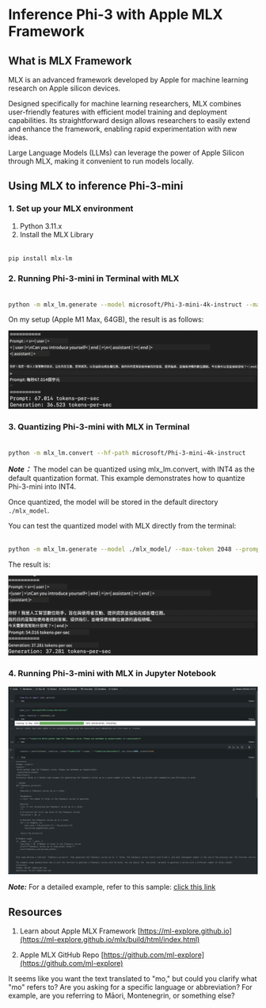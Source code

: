 <!--
CO_OP_TRANSLATOR_METADATA:
{
  "original_hash": "700b9a537ce4426de5a7ccfa8e96e581",
  "translation_date": "2025-04-04T12:06:32+00:00",
  "source_file": "md\\01.Introduction\\03\\MLX_Inference.md",
  "language_code": "mo"
}
-->
# **Inference Phi-3 with Apple MLX Framework**

## **What is MLX Framework**

MLX is an advanced framework developed by Apple for machine learning research on Apple silicon devices.

Designed specifically for machine learning researchers, MLX combines user-friendly features with efficient model training and deployment capabilities. Its straightforward design allows researchers to easily extend and enhance the framework, enabling rapid experimentation with new ideas.

Large Language Models (LLMs) can leverage the power of Apple Silicon through MLX, making it convenient to run models locally.

## **Using MLX to inference Phi-3-mini**

### **1. Set up your MLX environment**

1. Python 3.11.x  
2. Install the MLX Library  

```bash

pip install mlx-lm

```

### **2. Running Phi-3-mini in Terminal with MLX**

```bash

python -m mlx_lm.generate --model microsoft/Phi-3-mini-4k-instruct --max-token 2048 --prompt  "<|user|>\nCan you introduce yourself<|end|>\n<|assistant|>"

```

On my setup (Apple M1 Max, 64GB), the result is as follows:

![Terminal](../../../../../translated_images/01.0d0f100b646a4e4c4f1cd36c1a05727cd27f1e696ed642c06cf6e2c9bbf425a4.mo.png)

### **3. Quantizing Phi-3-mini with MLX in Terminal**

```bash

python -m mlx_lm.convert --hf-path microsoft/Phi-3-mini-4k-instruct

```

***Note：*** The model can be quantized using mlx_lm.convert, with INT4 as the default quantization format. This example demonstrates how to quantize Phi-3-mini into INT4.

Once quantized, the model will be stored in the default directory `./mlx_model`.

You can test the quantized model with MLX directly from the terminal:

```bash

python -m mlx_lm.generate --model ./mlx_model/ --max-token 2048 --prompt  "<|user|>\nCan you introduce yourself<|end|>\n<|assistant|>"

```

The result is:

![INT4](../../../../../translated_images/02.04e0be1f18a90a58ad47e0c9d9084ac94d0f1a8c02fa707d04dd2dfc7e9117c6.mo.png)

### **4. Running Phi-3-mini with MLX in Jupyter Notebook**

![Notebook](../../../../../translated_images/03.0cf0092fe143357656bb5a7bc6427c41d8528d772d38a82d0b2693e2a3eeb16e.mo.png)

***Note:*** For a detailed example, refer to this sample: [click this link](../../../../../code/03.Inference/MLX/MLX_DEMO.ipynb)

## **Resources**

1. Learn about Apple MLX Framework [https://ml-explore.github.io](https://ml-explore.github.io/mlx/build/html/index.html)  

2. Apple MLX GitHub Repo [https://github.com/ml-explore](https://github.com/ml-explore)  

It seems like you want the text translated to "mo," but could you clarify what "mo" refers to? Are you asking for a specific language or abbreviation? For example, are you referring to Māori, Montenegrin, or something else?